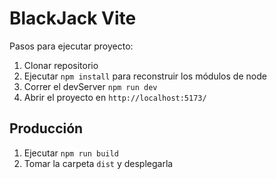 
# BlackJack Vite

Pasos para ejecutar proyecto:

1. Clonar repositorio
2. Ejecutar ```npm install``` para reconstruir los módulos de node
3. Correr el devServer ```npm run dev```
4. Abrir el proyecto en ```http://localhost:5173/```

## Producción

1. Ejecutar ```npm run build```
2. Tomar la carpeta ```dist``` y desplegarla




